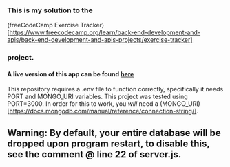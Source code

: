 ### This is my solution to the
(freeCodeCamp Exercise Tracker)[https://www.freecodecamp.org/learn/back-end-development-and-apis/back-end-development-and-apis-projects/exercise-tracker]
### project.

#### A live version of this app can be found [here](https://boilerplate-project-exercisetracker.phr0nesis.repl.co)

This repository requires a .env file to function correctly, specifically it needs PORT and MONGO_URI variables.
This project was tested using PORT=3000.
In order for this to work, you *will* need a (MONGO_URI)[https://docs.mongodb.com/manual/reference/connection-string/].

## Warning: By default, your entire database will be dropped upon program restart, to disable this, see the comment @ line 22 of server.js.
